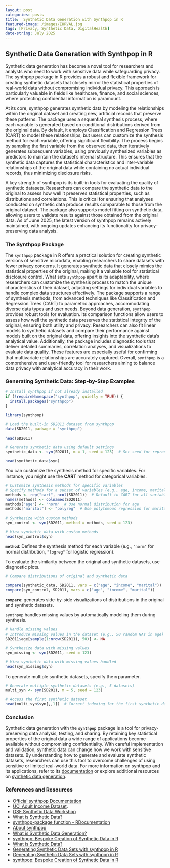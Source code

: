 ```yaml
---
layout: post
categories: posts
title:  Synthetic Data Generation with Synthpop in R
featured-image: /images/EHRVAL.jpg
tags: [Privacy, Synthetic Data, DigitalHealth]
date-string: July 2025
---
```



## Synthetic Data Generation with Synthpop in R
Synthetic data generation has become a novel tool for researchers and analysts who need to work with sensitive data while safeguarding privacy. The synthpop package in R provides a robust and flexible framework for creating synthetic datasets that closely mirror the statistical properties of real-world data without compromising individual privacy. This approach is particularly valuable in fields like healthcare, finance, and social sciences, where protecting confidential information is paramount.

At its core, synthpop generates synthetic data by modeling the relationships within the original dataset and creating new, artificial records that preserve these patterns. The package uses a sequential synthesis process, where each variable is generated based on conditional distributions derived from the original data. By default, it employs Classification and Regression Trees (CART) to model these relationships, but users can customize the synthesis method for each variable, offering significant flexibility. The process begins by sampling the first variable from the observed data, then iteratively generates subsequent variables, using previously synthesized variables as predictors to maintain the dataset’s internal structure. This ensures that the synthetic data captures the statistical characteristics and inter-variable relationships of the original data while containing no actual individual records, thus minimizing disclosure risks.

A key strength of synthpop is its built-in tools for evaluating the quality of synthetic datasets. Researchers can compare the synthetic data to the original to assess how well it preserves statistical properties, such as distributions and correlations. This is critical for ensuring that analyses conducted on synthetic data produce results comparable to those from the original dataset. The package also supports model fitting on synthetic data, allowing users to validate results against those obtained from the original data. As of June 2025, the latest version of synthpop remains actively maintained, with ongoing updates enhancing its functionality for privacy-preserving data analysis.


### The Synthpop Package

The `synthpop` package in R offers a practical solution for creating synthetic versions of sensitive microdata, enabling researchers to share datasets with fewer privacy concerns. It generates synthetic data that closely mimics the statistical properties of the original, making it a valuable tool for statistical disclosure control. What sets `synthpop` apart is its adaptability, where researchers can customize the synthesis process to match the unique characteristics of their dataset, adjusting settings for individual variables to handle complex data structures effectively. The package supports a range of synthesis methods, from advanced techniques like Classification and Regression Trees (CART) to parametric approaches, accommodating diverse data types and user needs. Beyond data generation, `synthpop` provides robust tools for evaluation. Its comparison functions allow users to assess how well the synthetic data preserves the statistical integrity of the original, ensuring both utility and privacy. Researchers can also fit linear models to synthetic datasets and compare their performance against models built on the original data, offering insights into the synthetic data’s analytical value. Additionally, the package includes diagnostic tools that deliver detailed summaries, correlation analyses, and visualizations to evaluate data quality. These features are especially useful for confirming that multivariate relationships are accurately captured. Overall, `synthpop` is a comprehensive and user-friendly tool for researchers aiming to balance data privacy with analytical accuracy in their work.


### Generating Synthetic Data: Step-by-Step Examples


```r
# Install synthpop if not already installed
if (!requireNamespace("synthpop", quietly = TRUE)) {
  install.packages("synthpop")
}

library(synthpop)

# Load the built-in SD2011 dataset from synthpop
data(SD2011, package = "synthpop")

head(SD2011)

# Generate synthetic data using default settings
synthetic_data <- syn(SD2011, m = 1, seed = 123)  # Set seed for reproducibility

head(synthetic_data$syn)
```
You can customize the synthesis method for specific variables. For instance, you might use the **CART** method for categorical variables.

```r
# Customize synthesis methods for specific variables
# Specify methods for a subset of variables (e.g., age, income, marital)
methods <- rep("cart", ncol(SD2011))  # Default to CART for all variables
names(methods) <- colnames(SD2011)
methods["age"] <- "norm"  # Use normal distribution for age
methods["marital"] <- "polyreg"  # Use polytomous regression for marital status

# Synthesize with custom methods
syn_control <- syn(SD2011, method = methods, seed = 123)

# View synthetic data with custom methods
head(syn_control$syn)

```
**`method`**: Defines the synthesis method for each variable (e.g., `"norm"` for normal distribution, `"logreg"` for logistic regression).

To evaluate the similarity between the original and synthetic datasets, use diagnostic plots.

```r
# Compare distributions of original and synthetic data

compare(synthetic_data, SD2011, vars = c("age", "income", "marital"))
compare(syn_control, SD2011, vars = c("age", "income", "marital"))
```

**`compare`**: generates side-by-side visualizations of distributions in the original and synthetic datasets.

`synthpop` handles missing values by automatically modeling them during synthesis.

```r
# Handle missing values
# Introduce missing values in the dataset (e.g., 50 random NAs in age)
SD2011$age[sample(1:nrow(SD2011), 50)] <- NA

# Synthesize data with missing values
syn_missing <- syn(SD2011, seed = 123)

# View synthetic data with missing values handled
head(syn_missing$syn)
```

To generate multiple synthetic datasets, specify the `m` parameter.

```r
# Generate multiple synthetic datasets (e.g., 5 datasets)
multi_syn <- syn(SD2011, m = 5, seed = 123)

# Access the first synthetic dataset
head(multi_syn$syn[,,1])  # Correct indexing for the first synthetic dataset
```

### Conclusion

Synthetic data generation with the **`synthpop`** package is a tool for privacy-preserving data analysis, testing, and sharing. By retaining key statistical properties of the original data a wide range of applications become available without compromising confidentiality. With careful implementation and validation, synthetic data can change how we work with sensitive datasets. By understanding how to generate and evaluate synthetic datasets, researchers can use this tool to overcome challenges of using sensitive or limited real-world data. For more information on synthpop and its applications, refer to its [documentation](https://cran.r-project.org/web/packages/synthpop/synthpop.pdf) or explore additional resources on [synthetic data generation](https://aws.amazon.com/what-is/synthetic-data/).



### References and Resources

- [Official synthpop Documentation](https://cran.r-project.org/web/packages/synthpop/synthpop.pdf)  
- [UCI Adult Income Dataset](https://archive.ics.uci.edu/ml/datasets/adult).  
- [OSF Synthetic Data Workshop](https://thomvolker.github.io/osf_synthetic/osf_synthetic_workshop.html)
- [What is Synthetic Data?](https://aws.amazon.com/what-is/synthetic-data/)
- [synthpop-package function - RDocumentation](https://www.rdocumentation.org/packages/synthpop/versions/1.8-0/topics/synthpop-package)
- [About synthpop](https://synthpop.org.uk/about-synthpop.html)
- [What is Synthetic Data Generation?](https://gretel.ai/technical-glossary/what-is-synthetic-data-generation)
- [synthpop: Bespoke Creation of Synthetic Data in R](https://cran.r-project.org/web/packages/synthpop/vignettes/synthpop.pdf)
- [What is Synthetic Data?](https://mostly.ai/what-is-synthetic-data)
- [Generating Synthetic Data Sets with synthpop in R](https://www.gerkovink.com/miceVignettes/synthetic/synthetic.html)
- [Generating Synthetic Data Sets with synthpop in R](https://www.r-bloggers.com/2019/01/generating-synthetic-data-sets-with-synthpop-in-r/)
- [synthpop: Bespoke Creation of Synthetic Data in R](https://www.jstatsoft.org/v074/i11) 
